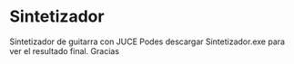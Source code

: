 # Sintetizador
Sintetizador de guitarra con JUCE
Podes descargar Sintetizador.exe para ver el resultado final.
Gracias
